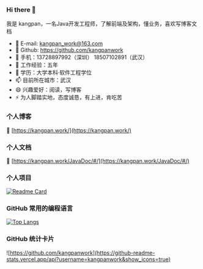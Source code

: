 ### Hi there 👋
我是 kangpan，一名Java开发工程师，了解前端及架构，懂业务，喜欢写博客文档

- 🔭 E-mail: kangpan_work@163.com
- 🌱 Github: https://github.com/kangpanwork
- 👯 手机：13728897992（深圳） 18507102891（武汉）
- 🤔 工作经验：五年
- 💬 学历：大学本科·软件工程学位
- 📫 目前所在城市：武汉
- 😄 兴趣爱好：阅读，写博客
- ⚡ 为人脚踏实地，态度诚恳，有上进，肯吃苦

### 个人博客

🔭 [https://kangpan.work/](https://kangpan.work/)

### 个人文档

🔭 [https://kangpan.work/JavaDoc/#/](https://kangpan.work/JavaDoc/#/)


### 个人项目
[![Readme Card](https://github-readme-stats.vercel.app/api/pin/?username=kangpanwork&repo=jvm)](https://github.com/kangpanwork/jvm.git)


### GitHub 常用的编程语言
[![Top Langs](https://github-readme-stats.vercel.app/api/top-langs/?username=kangpanwork&layout=compact)](https://github.com/kangpanwork/jvm.git)

### GitHub 统计卡片
![https://github.com/kangpanwork](https://github-readme-stats.vercel.app/api?username=kangpanwork&show_icons=true)
